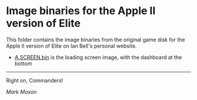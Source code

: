 # Image binaries for the Apple II version of Elite

This folder contains the image binaries from the original game disk for the Apple II version of Elite on Ian Bell's personal website.

* [A.SCREEN.bin](A.SCREEN.bin) is the loading screen image, with the dashboard at the bottom

---

Right on, Commanders!

_Mark Moxon_